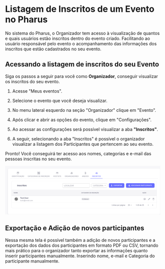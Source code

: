 # Listagem de Inscritos de um Evento no Pharus

No sistema do Pharus, o Organizador tem acesso à visualização de quantos e quais usuários estão inscritos dentro do evento criado.
Facilitando ao usuário responsável pelo evento o acompanhamento das informações dos inscritos que estão cadastrados no seu evento.

## Acessando a listagem de inscritos do seu Evento

 Siga os passos a seguir para você como **Organizador**, conseguir visualizar os inscritos do seu evento.

1. Acesse "Meus eventos".

2. Selecione o evento que você deseja visualizar.

3. No menu lateral esquerdo na seção "Organizador" clique em "Evento".

4. Após clicar e abrir as opções do evento, clique em "Configurações".

5. Ao acessar as configurações será possível visualizar a aba **"Inscritos"**.

6. A seguir, selecionando a aba "Inscritos" é possível o organizador visualizar a listagem dos Participantes que pertencem ao seu evento.

Pronto! Você conseguirá ter acesso aos nomes, categorias e e-mail das pessoas inscritas no seu evento.

![Botões](./../../images/BotoesDaListagem.png)
## Exportação e Adição de novos participantes

Nessa mesma tela é possível também a adição de novos participantes e a exportação dos dados dos participantes em formato PDF ou CSV, tornando mais prático para o organizador tanto exportar as informações quanto inserir participantes manualmente.
Inserindo nome, e-mail e Categoria do participante manualmente.
